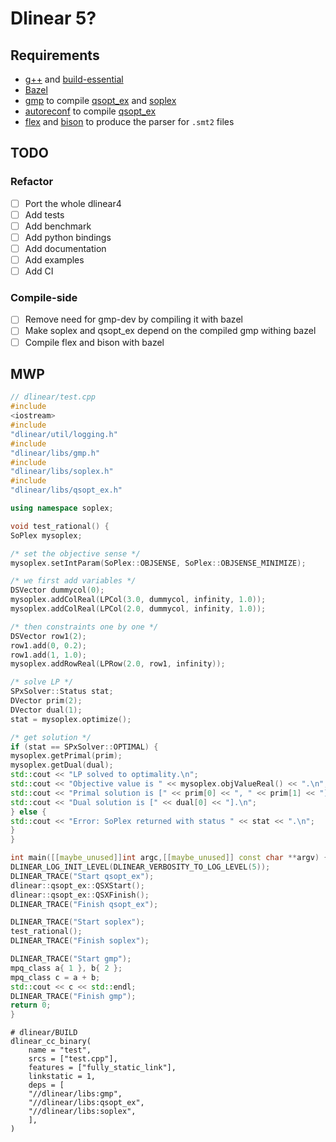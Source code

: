 # Dlinear 5?

## Requirements

- [g++](https://gcc.gnu.org/) and [build-essential](https://packages.ubuntu.com/bionic/build-essential)
- [Bazel](https://bazel.build/)
- [gmp](https://gmplib.org/) to compile [qsopt_ex](https://gmplib.org/) and [soplex](https://soplex.zib.de/)
- [autoreconf](https://www.gnu.org/software/autoconf/autoconf.html) to compile [qsopt_ex](https://gmplib.org/)
- [flex](https://github.com/westes/flex) and [bison](https://www.gnu.org/software/bison/) to produce the parser for `.smt2` files

## TODO

### Refactor

- [ ] Port the whole dlinear4
- [ ] Add tests
- [ ] Add benchmark
- [ ] Add python bindings
- [ ] Add documentation
- [ ] Add examples
- [ ] Add CI

### Compile-side

- [ ] Remove need for gmp-dev by compiling it with bazel
- [ ] Make soplex and qsopt_ex depend on the compiled gmp withing bazel
- [ ] Compile flex and bison with bazel

## MWP

```c++
// dlinear/test.cpp
#include
<iostream>
#include
"dlinear/util/logging.h"
#include
"dlinear/libs/gmp.h"
#include
"dlinear/libs/soplex.h"
#include
"dlinear/libs/qsopt_ex.h"

using namespace soplex;

void test_rational() {
SoPlex mysoplex;

/* set the objective sense */
mysoplex.setIntParam(SoPlex::OBJSENSE, SoPlex::OBJSENSE_MINIMIZE);

/* we first add variables */
DSVector dummycol(0);
mysoplex.addColReal(LPCol(3.0, dummycol, infinity, 1.0));
mysoplex.addColReal(LPCol(2.0, dummycol, infinity, 1.0));

/* then constraints one by one */
DSVector row1(2);
row1.add(0, 0.2);
row1.add(1, 1.0);
mysoplex.addRowReal(LPRow(2.0, row1, infinity));

/* solve LP */
SPxSolver::Status stat;
DVector prim(2);
DVector dual(1);
stat = mysoplex.optimize();

/* get solution */
if (stat == SPxSolver::OPTIMAL) {
mysoplex.getPrimal(prim);
mysoplex.getDual(dual);
std::cout << "LP solved to optimality.\n";
std::cout << "Objective value is " << mysoplex.objValueReal() << ".\n";
std::cout << "Primal solution is [" << prim[0] << ", " << prim[1] << "].\n";
std::cout << "Dual solution is [" << dual[0] << "].\n";
} else {
std::cout << "Error: SoPlex returned with status " << stat << ".\n";
}
}

int main([[maybe_unused]]int argc,[[maybe_unused]] const char **argv) {
DLINEAR_LOG_INIT_LEVEL(DLINEAR_VERBOSITY_TO_LOG_LEVEL(5));
DLINEAR_TRACE("Start qsopt_ex");
dlinear::qsopt_ex::QSXStart();
dlinear::qsopt_ex::QSXFinish();
DLINEAR_TRACE("Finish qsopt_ex");

DLINEAR_TRACE("Start soplex");
test_rational();
DLINEAR_TRACE("Finish soplex");

DLINEAR_TRACE("Start gmp");
mpq_class a{ 1 }, b{ 2 };
mpq_class c = a + b;
std::cout << c << std::endl;
DLINEAR_TRACE("Finish gmp");
return 0;
}
```

```bazel
# dlinear/BUILD
dlinear_cc_binary(
    name = "test",
    srcs = ["test.cpp"],
    features = ["fully_static_link"],
    linkstatic = 1,
    deps = [
    "//dlinear/libs:gmp",
    "//dlinear/libs:qsopt_ex",
    "//dlinear/libs:soplex",
    ],
)
```